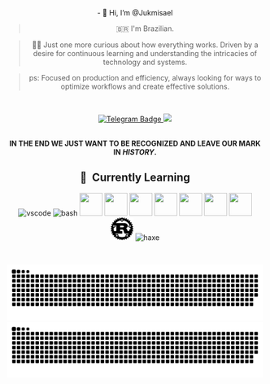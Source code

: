 <div align="center">
- 👋 Hi, I’m @Jukmisael

> :brazil: I'm Brazilian.

> 😮‍💨 Just one more curious about how everything works. Driven by a desire for continuous learning and understanding the intricacies of technology and systems.

> ps: Focused on production and efficiency, always looking for ways to optimize workflows and create effective solutions.

<p align="center">
<br>
<div id="badges">
<a href="HTTPS://t.me/jukmisael">
<img src="https://img.shields.io/badge/Telegram-blue?style=for-the-badge&logo=telegram&logoColor=white" alt="Telegram Badge">
</a>

<a href="https://forum.xda-developers.com/account/">
<img src="https://img.shields.io/badge/XDA-red?style=for-the-badge&logo=xdadevelopers&logoColor=white">
</a>
</div>
<br>
</p>

**IN THE END WE JUST WANT TO BE RECOGNIZED AND LEAVE OUR MARK IN _HISTORY_.**

<h2 align="center">🌱 &nbsp;Currently Learning</h2>
<p align="center" >
<img src="https://cdn.jsdelivr.net/gh/devicons/devicon/icons/vscode/vscode-original.svg" alt="vscode" width="45" height="45"/>
<img src="https://cdn.jsdelivr.net/gh/devicons/devicon/icons/bash/bash-original.svg" alt="bash" width="45" height="45"/>
<img src="https://cdn.jsdelivr.net/gh/devicons/devicon/icons/linux/linux-original.svg" width="45" height="45"/>
<img src="https://cdn.jsdelivr.net/gh/devicons/devicon/icons/apache/apache-original-wordmark.svg" width="45" height="45"/>
<img src="https://cdn.jsdelivr.net/gh/devicons/devicon/icons/html5/html5-original.svg" width="45" height="45"/>
<img src="https://cdn.jsdelivr.net/gh/devicons/devicon/icons/javascript/javascript-original.svg" width="45" height="45"/>
<img src="https://cdn.jsdelivr.net/gh/devicons/devicon/icons/css3/css3-original.svg" width="45" height="45"/>
<img src="https://cdn.jsdelivr.net/gh/devicons/devicon/icons/android/android-original.svg" width="45" height="45"/>
<img src="https://cdn.jsdelivr.net/gh/devicons/devicon/icons/cplusplus/cplusplus-plain.svg" width="45" height="45"/>
<img src="https://github.com/devicons/devicon/blob/v2.16.0/icons/rust/rust-original.svg" alt="rust" width="45" height="45"/>
<img src="https://cdn.jsdelivr.net/gh/devicons/devicon/icons/haxe/haxe-plain.svg" alt="haxe" width="45" height="45"/>
</p>

<br>

![GitHub Snake Light](https://raw.githubusercontent.com/Jukmisael/Jukmisael/output/github-contribution-grid-snake.svg#gh-light-mode-only)
![GitHub Snake dark](https://raw.githubusercontent.com/Jukmisael/Jukmisael/output/github-contribution-grid-snake-dark.svg#gh-dark-mode-only)
</div>
